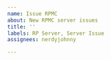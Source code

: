 ```yaml
---
name: Issue RPMC
about: New RPMC server issues
title: ''
labels: RP Server, Server Issue
assignees: nerdyjohnny

---
```



